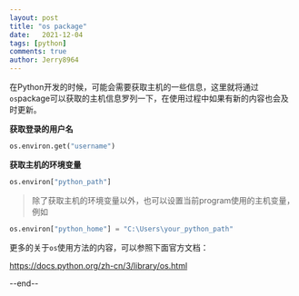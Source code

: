 ```yaml
---
layout: post
title: "os package"
date:   2021-12-04
tags: [python]
comments: true
author: Jerry8964
---
```






在Python开发的时候，可能会需要获取主机的一些信息，这里就将通过`os`package可以获取的主机信息罗列一下，在使用过程中如果有新的内容也会及时更新。

**获取登录的用户名**

```python
os.environ.get("username")
```

**获取主机的环境变量**

```python	
os.environ["python_path"]
```

> 除了获取主机的环境变量以外，也可以设置当前program使用的主机变量，例如

```python	
os.environ["python_home"] = "C:\Users\your_python_path"
```



更多的关于`os`使用方法的内容，可以参照下面官方文档：

[https://docs.python.org/zh-cn/3/library/os.html ](https://docs.python.org/zh-cn/3/library/os.html "多种操作系统接口")



--end--

